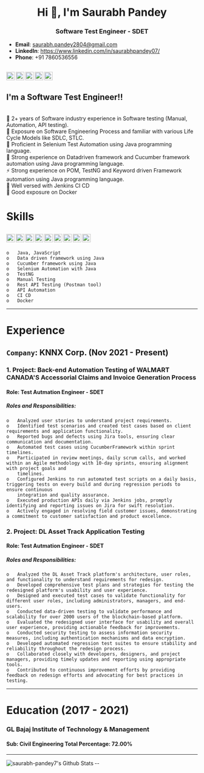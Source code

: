 
<h1 align="center">Hi 👋, I'm Saurabh Pandey</h1>
<h3 align="center">Software Test Engineer - SDET</h3>

- **Email**: saurabh.pandey2804@gmail.com
- **LinkedIn**: https://www.linkedin.com/in/saurabhpandey07/
- **Phone**: +91 7860536556

[<img align="left" alt="codeSTACKr.com" width="22px" src="https://cdn.jsdelivr.net/npm/simple-icons@3.3.0/icons/github.svg" />][website]
[<img align="left" alt="codeSTACKr | LinkedIn" width="22px" src="https://cdn.jsdelivr.net/npm/simple-icons@v3/icons/linkedin.svg" />][linkedin]
[<img align="left" alt="codeSTACKr | Instagram" width="22px" src="https://cdn.jsdelivr.net/npm/simple-icons@v3/icons/instagram.svg" />][instagram]
[<img align="left" alt="codeSTACKr | Instagram" width="22px" src="https://cdn.jsdelivr.net/npm/simple-icons@v3/icons/whatsapp.svg" />][whatsapp]
[<img align="left" alt="codeSTACKr | Instagram" width="22px" src="https://cdn.jsdelivr.net/npm/simple-icons@v3/icons/gmail.svg" />][gmail]
</br>
---

## I'm a Software Test Engineer!! 

</br>🔭 2+ years of Software industry experience in Software testing (Manual, Automation, API testing). 
</br>🌱 Exposure on Software Engineering Process and familiar with various Life Cycle Models like SDLC, STLC.
</br>👯 Proficient in Selenium Test Automation using Java programming language.
</br>🥅 Strong experience on Datadriven framework and Cucumber framework automation using Java programming language.
</br>⚡ Strong experience on POM, TestNG and Keyword driven Framework automation using Java programming language.
</br>👯 Well versed with Jenkins CI CD
</br>🔭 Good exposure on Docker
</br>

# Skills
[<img align="left" alt="codeSTACKr | Instagram" width="22px" src="https://cdn.jsdelivr.net/npm/simple-icons@3.3.0/icons/java.svg" />][website]
[<img align="left" alt="codeSTACKr | Instagram" width="22px" src="https://cdn.jsdelivr.net/npm/simple-icons@3.3.0/icons/javascript.svg" />][website]
[<img align="left" alt="codeSTACKr | Instagram" width="22px" src="https://cdn.jsdelivr.net/npm/simple-icons@3.3.0/icons/html5.svg" />][website]
[<img align="left" alt="codeSTACKr | Instagram" width="22px" src="https://cdn.jsdelivr.net/npm/simple-icons@3.3.0/icons/css3.svg" />][website]
[<img align="left" alt="codeSTACKr | Instagram" width="22px" src="https://cdn.jsdelivr.net/npm/simple-icons@3.3.0/icons/postman.svg" />][website]
[<img align="left" alt="codeSTACKr | Instagram" width="22px" src="https://cdn.jsdelivr.net/npm/simple-icons@3.3.0/icons/jenkins.svg" />][website]
[<img align="left" alt="codeSTACKr | Instagram" width="22px" src="https://cdn.jsdelivr.net/npm/simple-icons@3.3.0/icons/git.svg" />][website]
[<img align="left" alt="codeSTACKr | Instagram" width="22px" src="https://cdn.jsdelivr.net/npm/simple-icons@3.3.0/icons/eclipseide.svg" />][website]
[<img align="left" alt="codeSTACKr | Instagram" width="22px" src="https://cdn.jsdelivr.net/npm/simple-icons@3.3.0/icons/mysql.svg" />][website]
</br>
---
    o	Java, JavaScript
    o	Data driven framework using Java
    o	Cucumber framework using Java
    o	Selenium Automation with Java
    o	TestNG 
    o	Manual Testing
    o	Rest API Testing (Postman tool)
    o	API Automation
    o	CI CD
    o	Docker
---

# Experience 

## ```Company```: KNNX Corp. (Nov 2021 - Present)

### 1.   Project: Back-end Automation Testing of WALMART CANADA'S Accessorial Claims and Invoice Generation Process
#### Role: Test Autmation Engineer - SDET 
#####   Roles and Responsibilities:
    o   Analyzed user stories to understand project requirements.
    o   Identified test scenarios and created test cases based on client requirements and application functionality.
    o   Reported bugs and defects using Jira tools, ensuring clear communication and documentation.
    o   Automated test cases using CucumberFramework within sprint timelines.
    o   Participated in review meetings, daily scrum calls, and worked within an Agile methodology with 10-day sprints, ensuring alignment with project goals and 
        timelines.
    o   Configured Jenkins to run automated test scripts on a daily basis, triggering tests on every build and during regression periods to ensure continuous 
        integration and quality assurance.
    o   Executed production APIs daily via Jenkins jobs, promptly identifying and reporting issues on Jira for swift resolution.
    o   Actively engaged in resolving field customer issues, demonstrating a commitment to customer satisfaction and product excellence.
    
        
### 2.   Project: DL Asset Track Application Testing
#### Role: Test Autmation Engineer - SDET 
#####   Roles and Responsibilities:
    o   Analyzed the DL Asset Track platform's architecture, user roles, and functionality to understand requirements for redesign.
    o   Developed comprehensive test plans and strategies for testing the redesigned platform's usability and user experience.
    o   Designed and executed test cases to validate functionality for different user roles, including administrators, managers, and end-users.
    o   Conducted data-driven testing to validate performance and scalability for over 2000 users of the blockchain-based platform.
    o   Evaluated the redesigned user interface for usability and overall user experience, providing actionable feedback for improvements.
    o   Conducted security testing to assess information security measures, including authentication mechanisms and data encryption.
    o   Developed automated regression test suites to ensure stability and reliability throughout the redesign process.
    o   Collaborated closely with developers, designers, and project managers, providing timely updates and reporting using appropriate tools.
    o   Contributed to continuous improvement efforts by providing feedback on redesign efforts and advocating for best practices in testing.

---
# Education (2017 - 2021)
### GL Bajaj Institute of Technology & Management
#### Sub: Civil Engineering Total Percentage: 72.00%

---
<img align="left" alt="saurabh-pandey7's Github Stats" src="https://github-readme-stats.vercel.app/api?username=saurabh-pandey7&&show_icons=true&title_color=ffffff&icon_color=bb2acf&text_color=daf7dc&bg_color=151919" />

[website]: https://github.com/saurabh-pandey7
[instagram]: https://instagram.com/pandey.saurabh.7
[linkedin]: https://linkedin.com/in/saurabhpandey07/
[whatsapp]: https://api.whatsapp.com/send?phone=917860536556&text=Hello%20Saurabh%2C%0A%0AHow%20are%20you%3F
[gmail]: https://mail.google.com/mail/u/0/#inbox?compose=new
--

<!---
saurabh-pandey7/saurabh-pandey7 is a ✨ special ✨ repository because its `README.md` (this file) appears on your GitHub profile.
You can click the Preview link to take a look at your changes.
--->
